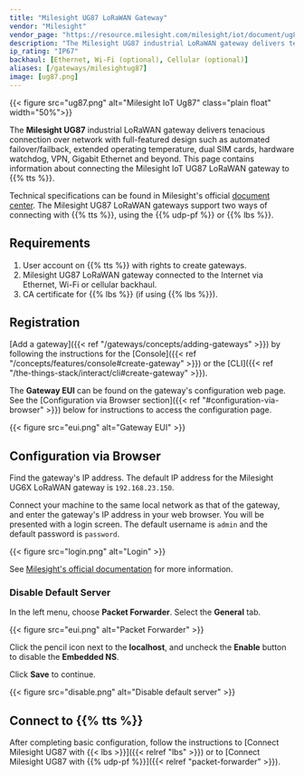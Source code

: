```yaml
---
title: "Milesight UG87 LoRaWAN Gateway"
vendor: "Milesight"
vendor_page: "https://resource.milesight.com/milesight/iot/document/ug87_quick_start_guide_en.pdf"
description: "The Milesight UG87 industrial LoRaWAN gateway delivers tenacious connection over network with full-featured design such as automated failover/failback, extended operating temperature, dual SIM cards, hardware watchdog, VPN, Gigabit Ethernet and beyond."
ip_rating: "IP67"
backhaul: [Ethernet, Wi-Fi (optional), Cellular (optional)]
aliases: [/gateways/milesightug87]
image: [ug87.png]
---
```


{{< figure src="ug87.png" alt="Milesight IoT Ug87" class="plain float" width="50%">}}

The **Milesight UG87** industrial LoRaWAN gateway delivers tenacious connection over network with full-featured design such as automated failover/failback, extended operating temperature, dual SIM cards, hardware watchdog, VPN, Gigabit Ethernet and beyond. This page contains information about connecting the Milesight IoT UG87 LoRaWAN gateway to {{% tts %}}.

<!--more-->

Technical specifications can be found in Milesight's official [document center](https://www.milesight-iot.com/documents-download). The Milesight UG87 LoRaWAN gateways support two ways of connecting with {{% tts %}}, using the {{% udp-pf %}} or {{% lbs %}}.

## Requirements

1. User account on {{% tts %}} with rights to create gateways.
2. Milesight UG87 LoRaWAN gateway connected to the Internet via Ethernet, Wi-Fi or cellular backhaul.
3. CA certificate for {{% lbs %}} (if using {{% lbs %}}).

## Registration

[Add a gateway]({{< ref "/gateways/concepts/adding-gateways" >}}) by following the instructions for the [Console]({{< ref "/concepts/features/console#create-gateway" >}}) or the [CLI]({{< ref "/the-things-stack/interact/cli#create-gateway" >}}).

The **Gateway EUI** can be found on the gateway's configuration web page. See the [Configuration via Browser section]({{< ref "#configuration-via-browser" >}}) below for instructions to access the configuration page.

{{< figure src="eui.png" alt="Gateway EUI" >}}

## Configuration via Browser

Find the gateway's IP address. The default IP address for the Milesight UG6X LoRaWAN gateway is `192.168.23.150`.

Connect your machine to the same local network as that of the gateway, and enter the gateway's IP address in your web browser. You will be presented with a login screen. The default username is `admin` and the default password is `password`.

{{< figure src="login.png" alt="Login" >}}

See [Milesight's official documentation](https://www.milesight-iot.com/documents-download) for more information.

### Disable Default Server

In the left menu, choose **Packet Forwarder**. Select the **General** tab.

{{< figure src="eui.png" alt="Packet Forwarder" >}}

Click the pencil icon next to the **localhost**, and uncheck the **Enable** button to disable the **Embedded NS**.

Click **Save** to continue.

{{< figure src="disable.png" alt="Disable default server" >}}

## Connect to {{% tts %}}

After completing basic configuration, follow the instructions to [Connect Milesight UG87 with {{< lbs >}}]({{< relref "lbs" >}}) or to [Connect Milesight UG87 with {{% udp-pf %}}]({{< relref "packet-forwarder" >}}).
